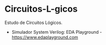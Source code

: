 # Circuitos-L-gicos
Estudo de Circuitos Lógicos.
- Simulador System Verilog: EDA Playground - <https://www.edaplayground.com>
